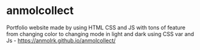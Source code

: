 # anmolcollect
Portfolio website made by using HTML CSS and JS with tons of feature from changing color to changing mode in light and dark using CSS var and Js - https://anmolrk.github.io/anmolcollect/
